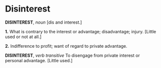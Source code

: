 # Disinterest

**DISINTEREST**, _noun_ \[dis and interest.\]

**1.** What is contrary to the interest or advantage; disadvantage; injury. \[Little used or not at all.\]

**2.** Indifference to profit; want of regard to private advantage.

**DISINTEREST**, _verb transitive_ To disengage from private interest or personal advantage. \[Little used.\]